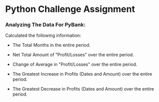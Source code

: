 # Python Challenge Assignment 

### Analyzing The Data For PyBank:

Calculated the following information:

- The Total Months in the entire period.

- Net Total Amount of "Profit/Losses" over the entire period. 

- Change of Average in "Profit/Losses" over the entire period.

- The Greatest Increase in Profits (Dates and Amount) over the entire period. 

- The Greatest Decrease in Profits (Dates and Amount) over the entire period. 
